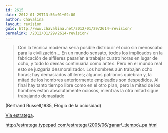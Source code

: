```yaml
---
id: 2615
date: 2012-01-29T13:56:01+02:00
author: Chavalina
layout: revision
guid: http://www.chavalina.net/2012/01/29/2614-revision/
permalink: /2012/01/29/2614-revision/
---
```

> Con la técnica moderna sería posible distribuir el ocio sin menoscabo para la civilización&#8230; En un mundo sensato, todos los implicados en la fabricación de alfileres pasarían a trabajar cuatro horas en lugar de ocho, y todo lo demás continuaría como antes. Pero en el mundo real esto se juzgaría desmoralizador. Los hombres aún trabajan ocho horas; hay demasiados alfileres; algunos patronos quiebran y, la mitad de los hombres anteriormente empleados son despedidos. Al final hay tanto tiempo libre como en el otro plan, pero la mitad de los hombres están absolutamente ociosos, mientras la otra mitad sigue trabajando demasiado

(Bertrand Russell,1935, Elogio de la ociosidad)

<a href="http://estratega.typepad.com/estratega/2005/06/ganar_tiempo_pa.html" target="_blank">Via estratega</a>.

http://estratega.typepad.com/estratega/2005/06/ganar\_tiempo\_pa.html